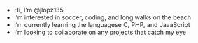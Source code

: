 - Hi, I’m @jlopz135
- I’m interested in soccer, coding, and long walks on the beach
- I’m currently learning the languagese C, PHP, and JavaScript
- I’m looking to collaborate on any projects that catch my eye


<!---
jlopz135/jlopz135 is a ✨ special ✨ repository because its `README.md` (this file) appears on your GitHub profile.
You can click the Preview link to take a look at your changes.
--->
